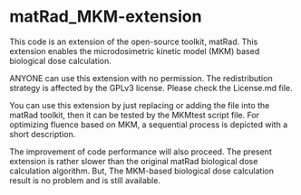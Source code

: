 # matRad_MKM-extension

This code is an extension of the open-source toolkit, matRad.
This extension enables the microdosimetric kinetic model (MKM) based biological dose calculation.

ANYONE can use this extension with no permission.
The redistribution strategy is affected by the GPLv3 license. Please check the License.md file.

You can use this extension by just replacing or adding the file into the matRad toolkit,
then it can be tested by the MKMtest script file.
For optimizing fluence based on MKM, a sequential process is depicted with a short description.

The improvement of code performance will also proceed.
The present extension is rather slower than the original matRad biological dose calculation algorithm.
But, The MKM-based biological dose calculation result is no problem and is still available.

